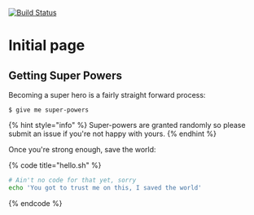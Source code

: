 [![Build Status](https://jarabroz.visualstudio.com/Koala/_apis/build/status/jarabroz.Koala?branchName=master)](https://jarabroz.visualstudio.com/Koala/_build/latest?definitionId=1&branchName=master)

# Initial page

## Getting Super Powers

Becoming a super hero is a fairly straight forward process:

```
$ give me super-powers
```

{% hint style="info" %}
 Super-powers are granted randomly so please submit an issue if you're not happy with yours.
{% endhint %}

Once you're strong enough, save the world:

{% code title="hello.sh" %}
```bash
# Ain't no code for that yet, sorry
echo 'You got to trust me on this, I saved the world'
```
{% endcode %}



